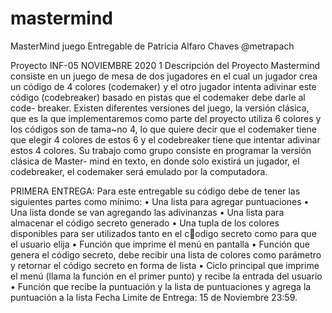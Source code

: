 # mastermind
 MasterMind juego
 Entregable de Patricia Alfaro Chaves @metrapach

Proyecto INF-05
NOVIEMBRE 2020
1 Descripción del Proyecto
Mastermind consiste en un juego de mesa de dos jugadores en el cual un jugador
crea un código de 4 colores (codemaker) y el otro jugador intenta adivinar
este código (codebreaker) basado en pistas que el codemaker debe darle al code-
breaker.
Existen diferentes versiones del juego, la versión clásica, que es la que implementaremos
como parte del proyecto utiliza 6 colores y los códigos son de
tama~no 4, lo que quiere decir que el codemaker tiene que elegir 4 colores de
estos 6 y el codebreaker tiene que intentar adivinar estos 4 colores.
Su trabajo como grupo consiste en programar la versión clásica de Master-
mind en texto, en donde solo existirá un jugador, el codebreaker, el codemaker
será emulado por la computadora.

PRIMERA ENTREGA: 
Para este entregable su código debe de tener las siguientes partes como
mínimo:
• Una lista para agregar puntuaciones
• Una lista donde se van agregando las adivinanzas
• Una lista para almacenar el código secreto generado
• Una tupla de los colores disponibles para ser utilizados tanto en el codigo
secreto como para que el usuario elija
• Función que imprime el menú en pantalla
• Función que genera el código secreto, debe recibir una lista de colores
como parámetro y retornar el código secreto en forma de lista
• Ciclo principal que imprime el menú (llama la función en el primer punto)
y recibe la entrada del usuario
• Función que recibe la puntuación y la lista de puntuaciones y agrega la
puntuación a la lista
Fecha Limite de Entrega: 15 de Noviembre 23:59.
